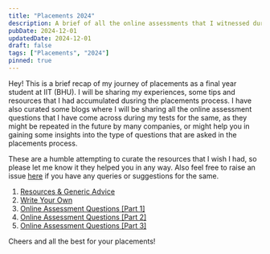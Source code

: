 ```yaml
---
title: "Placements 2024"
description: A brief of all the online assessments that I witnessed during the season of 2024
pubDate: 2024-12-01
updatedDate: 2024-12-01
draft: false
tags: ["Placements", "2024"]
pinned: true
---
```


Hey! This is a brief recap of my journey of placements as a final year student at IIT (BHU). I will be sharing my experiences, some tips and resources that I had accumulated dusring the placements process. I have also curated some blogs where I will be sharing all the online assessment questions that I have come across during my tests for the same, as they might be repeated in the future by many companies, or might help you in gaining some insights into the type of questions that are asked in the placements process.

These are a humble attempting to curate the resources that I wish I had, so please let me know it they helped you in any way. Also feel free to raise an issue [here](https://github.com/EshaanAgg/web/issues) if you have any queries or suggestions for the same.

1. [Resources & Generic Advice](/blog/placements/resources)
2. [Write Your Own](/blog/placements/write_your_own)
3. [Online Assessment Questions [Part 1]](/blog/placements/oa_1)
4. [Online Assessment Questions [Part 2]](/blog/placements/oa_2)
5. [Online Assessment Questions [Part 3]](/blog/placements/oa_3)

Cheers and all the best for your placements!
